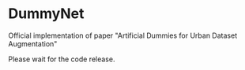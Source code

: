 # DummyNet
Official implementation of paper "Artificial Dummies for Urban Dataset Augmentation"

Please wait for the code release.

